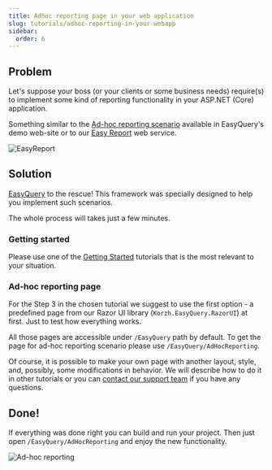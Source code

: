 ```yaml
---
title: Adhoc reporting page in your web application
slug: tutorials/adhoc-reporting-in-your-webapp
sidebar:
  order: 6
---
```


## Problem

Let's suppose your boss (or your clients or some business needs) require(s) to implement some kind of reporting functionality in your ASP.NET (Core) application. 

Something similar to the [Ad-hoc reporting scenario](https://korzh.com/demo/easyquery-asp-net-core-razor/adhoc-reporting) available in EasyQuery's demo web-site or to our [Easy Report](https://easy.report) web service.   

![EasyReport](https://easy.report/images/easy-report.png "Easy Report")

 
## Solution
 
[EasyQuery](https://korzh.com/easyquery) to the rescue! This framework was specially designed to help you implement such scenarios.
 
The whole process will takes just a few minutes.

### Getting started

Please use one of the [Getting Started](//getting-started/asp-net-core) tutorials that is the most relevant to your situation. 




### Ad-hoc reporting page

For the Step 3 in the chosen tutorial we suggest to use the first option - a predefined page from our Razor UI library (`Korzh.EasyQuery.RazorUI`) at first. Just to test how everything works.

All those pages are accessible under `/EasyQuery` path by default. To get the page for ad-hoc reporting scenario please use `/EasyQuery/AdHocReporting`.

Of course, it is possible to make your own page with another layout, style, and, possibly, some modifications in behavior. We will describe how to do it in other tutorials or you can [contact our support team](https://korzh.com/support) if you have any questions. 

## Done!

If everything was done right you can build and run your project. Then just open `/EasyQuery/AdHocReporting` and enjoy the new functionality.

![Ad-hoc reporting](https://korzh.com/static/images/ersk/ss/ui.png "Ad-hoc reporting")

